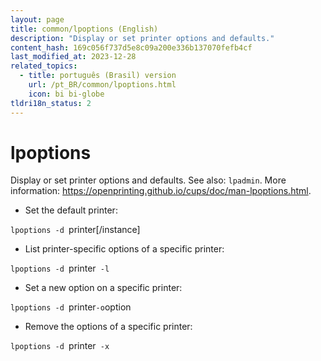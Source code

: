 ```yaml
---
layout: page
title: common/lpoptions (English)
description: "Display or set printer options and defaults."
content_hash: 169c056f737d5e8c09a200e336b137070fefb4cf
last_modified_at: 2023-12-28
related_topics:
  - title: português (Brasil) version
    url: /pt_BR/common/lpoptions.html
    icon: bi bi-globe
tldri18n_status: 2
---
```

# lpoptions

Display or set printer options and defaults.
See also: `lpadmin`.
More information: <https://openprinting.github.io/cups/doc/man-lpoptions.html>.

- Set the default printer:

`lpoptions -d `<span class="tldr-var badge badge-pill bg-dark-lm bg-white-dm text-white-lm text-dark-dm font-weight-bold">printer[/instance]</span>

- List printer-specific options of a specific printer:

`lpoptions -d `<span class="tldr-var badge badge-pill bg-dark-lm bg-white-dm text-white-lm text-dark-dm font-weight-bold">printer</span>` -l`

- Set a new option on a specific printer:

`lpoptions -d `<span class="tldr-var badge badge-pill bg-dark-lm bg-white-dm text-white-lm text-dark-dm font-weight-bold">printer</span>` -o `<span class="tldr-var badge badge-pill bg-dark-lm bg-white-dm text-white-lm text-dark-dm font-weight-bold">option</span>

- Remove the options of a specific printer:

`lpoptions -d `<span class="tldr-var badge badge-pill bg-dark-lm bg-white-dm text-white-lm text-dark-dm font-weight-bold">printer</span>` -x`
